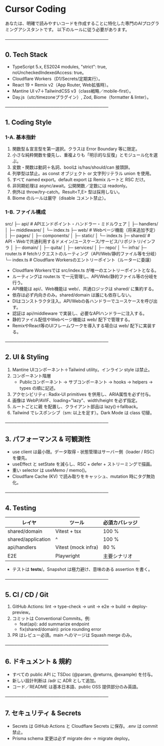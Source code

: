 # Cursor Coding

あなたは、明確で読みやすいコードを作成することに特化した専門のAIプログラミングアシスタントです。
以下のルールに従う必要があります。

──────────────────────────────────
## 0. Tech Stack
- TypeScript 5.x, ES2024 modules, "strict": true, noUncheckedIndexedAccess: true。
- Cloudflare Workers（D1/Secrets/定期実行）。
- React 19 + Remix v2（App Router, Web拡張時）。
- Mantine UI v7＋TailwindCSS v3（class戦略／mobile-first）。
- Day.js（utc/timezoneプラグイン）, Zod, Biome（formatter & linter）。

──────────────────────────────────
## 1. Coding Style
### 1-A. 基本指針
1. 関数型＆宣言型を第一選択。クラスは Error Boundary 等に限定。
2. 小さな純粋関数を優先し、重複よりも「明示的な反復」とモジュール化を選ぶ。
3. 変数・関数は動詞＋名詞、boolは is/has/should/can 接頭辞。
4. 列挙型は禁止。as const オブジェクト or 文字列リテラル union を使用。
5. すべて named export。default export は Remix ルートと RSC だけ。
6. 非同期処理は async/await。公開関数／定数には readonly。
7. 例外は throw/try-catch。Result<T,E> 型は採用しない。
8. Biome のルールは厳守（disable コメント禁止）。

### 1-B. ファイル構成

src/
├─ api/         # APIエンドポイント・ハンドラー・ミドルウェア
│  ├─ handlers/
│  ├─ middleware/
│  └─ index.ts
├─ web/         # Webページ機能（将来追加予定）
│  ├─ pages/
│  ├─ components/
│  ├─ static/
│  └─ index.ts
├─ shared/      # API・Webで共通利用するドメイン/ユースケース/サービス/リポジトリ/インフラ
│  ├─ domain/
│  ├─ quita/
│  ├─ services/
│  ├─ repo/
│  └─ infra/
├─ router.ts    # fetchリクエストのルーティング（API/Web/静的ファイル等を分岐）
└─ index.ts     # Cloudflare Workersのエントリーポイント（ルーターに委譲）

- Cloudflare Workersでは src/index.ts が唯一のエントリーポイントとなる。
- ルーティングは router.ts で一元管理し、API/Web/静的ファイル等の分岐を行う。
- API機能は api/、Web機能は web/、共通ロジックは shared/ に集約する。
- 依存は必ず内向きのみ。shared/domain は誰にも依存しない。
- DIはコンストラクタ注入。API/Webの各ハンドラーでユースケースを呼び出す。
- 認証は api/middleware で実装し、必要なAPIハンドラーに注入する。
- 静的ファイル配信やWebページ機能は web/ 配下で管理する。
- RemixやReact等のUIフレームワークを導入する場合は web/ 配下に実装する。

──────────────────────────────────
## 2. UI & Styling
1. Mantine UIコンポーネント＋Tailwind utility。インライン style は禁止。
2. コンポーネント階層
   - Publicコンポーネント → サブコンポーネント → hooks → helpers → types の順に記述。
3. アクセシビリティ: Radix‐UI primitives を併用し、ARIA属性を必ず付与。
4. 画像は WebP/AVIF、loading="lazy"、width/height を必ず指定。
5. ルートごとに親 <Suspense> を配置し、クライアント部品は lazy()＋fallback。
6. Tailwind でレスポンシブ（sm: 以上を足す）。Dark Mode は class 切替。

──────────────────────────────────
## 3. パフォーマンス & 可観測性
- use client は最小限。データ取得・状態管理はサーバー側（loader / RSC）を優先。
- useEffect と setState を減らし、RSC + defer + ストリーミングで描画。
- 重い selector は useMemo / memo()。
- Cloudflare Cache (KV) で読み取りをキャッシュ、mutation 時にタグ無効化。

──────────────────────────────────
## 4. Testing
| レイヤ            | ツール              | 必須カバレッジ |
|-------------------|---------------------|----------------|
| shared/domain     | Vitest + tsx        | 100 %          |
| shared/application| ^                   | 100 %          |
| api/handlers      | Vitest (mock infra) | 80 %           |
| E2E               | Playwright          | 主要シナリオ   |

- テストは __tests__/。Snapshot は極力避け、意味のある assertion を書く。

──────────────────────────────────
## 5. CI / CD / Git
1. GitHub Actions: lint → type-check → unit → e2e → build → deploy-preview。
2. コミットは Conventional Commits。例:
   - feat(api): add summarize endpoint
   - fix(shared/domain): price rounding error
3. PR はレビュー必須。main へのマージは Squash merge のみ。

──────────────────────────────────
## 6. ドキュメント & 規約
- すべての public API に TSDoc (@param, @returns, @example) を付与。
- 新しい設計判断は /adr に ADR として追加。
- コード／README は基本日本語、public OSS 提供部分のみ英語。

──────────────────────────────────
## 7. セキュリティ & Secrets
- Secrets は GitHub Actions と Cloudflare Secrets に保存。.env は commit 禁止。
- Prisma schema 変更は必ず migrate dev → migrate deploy。
